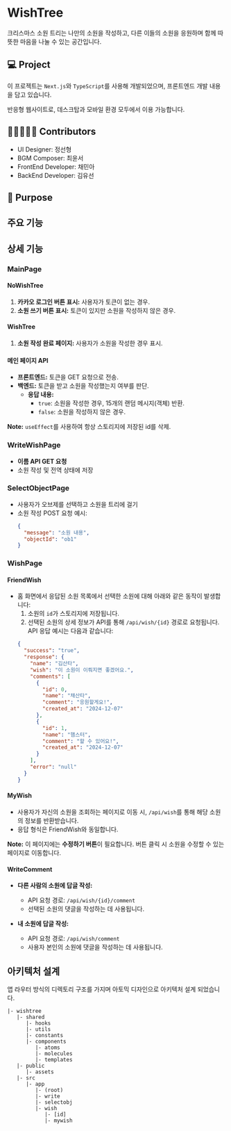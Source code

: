 # WishTree

크리스마스 소원 트리는 나만의 소원을 작성하고, 다른 이들의 소원을 응원하며 함께 따뜻한 마음을 나눌 수 있는 공간입니다. 


## 💻 Project
이 프로젝트는 `Next.js`와 `TypeScript`를 사용해 개발되었으며, 프론트엔드 개발 내용을 담고 있습니다. 

반응형 웹사이트로, 데스크탑과 모바일 환경 모두에서 이용 가능합니다.

## 🧑🏻‍🤝‍🧑🏻 Contributors
- UI Designer: 정선형
- BGM Composer: 최윤서
- FrontEnd Developer: 채민아
- BackEnd Developer: 김유선

## 🔎 Purpose


## 주요 기능 


## 상세 기능 

### MainPage

#### NoWishTree
1. **카카오 로그인 버튼 표시:** 사용자가 토큰이 없는 경우.
2. **소원 쓰기 버튼 표시:** 토큰이 있지만 소원을 작성하지 않은 경우. 

#### WishTree
1. **소원 작성 완료 페이지:** 사용자가 소원을 작성한 경우 표시.

#### 메인 페이지 API

- **프론트엔드:** 토큰을 GET 요청으로 전송.
- **백엔드:** 토큰을 받고 소원을 작성했는지 여부를 판단.
  - **응답 내용:**
    - `true`: 소원을 작성한 경우, 15개의 랜덤 메시지(객체) 반환.
    - `false`: 소원을 작성하지 않은 경우.

**Note:** `useEffect`를 사용하여 항상 스토리지에 저장된 id를 삭제.

### WriteWishPage
- **이름 API GET 요청**
- 소원 작성 및 전역 상태에 저장

### SelectObjectPage
- 사용자가 오브제를 선택하고 소원을 트리에 걸기
- 소원 작성 POST 요청 예시:
  ```json
  {
    "message": "소원 내용",
    "objectId": "ob1"
  }

### WishPage

#### FriendWish
- 홈 화면에서 응답된 소원 목록에서 선택한 소원에 대해 아래와 같은 동작이 발생합니다:
  1. 소원의 `id`가 스토리지에 저장됩니다.
  2. 선택된 소원의 상세 정보가 API를 통해 `/api/wish/{id}` 경로로 요청됩니다. API 응답 예시는 다음과 같습니다:
    ```json
    {
      "success": "true",
      "response": {
        "name": "김산타",
        "wish": "이 소원이 이뤄지면 좋겠어요.",
        "comments": [
          {
            "id": 0,
            "name": "채산타",
            "comment": "응원할게요!",
            "created_at": "2024-12-07"
          },
          {
            "id": 1,
            "name": "햄스터",
            "comment": "할 수 있어요!",
            "created_at": "2024-12-07"
          }
        ],
        "error": "null"
      }
    }
    ```

#### MyWish
- 사용자가 자신의 소원을 조회하는 페이지로 이동 시, `/api/wish`를 통해 해당 소원의 정보를 반환받습니다.
- 응답 형식은 FriendWish와 동일합니다.

**Note:** 이 페이지에는 **수정하기 버튼**이 필요합니다. 버튼 클릭 시 소원을 수정할 수 있는 페이지로 이동합니다.

#### WriteComment
- **다른 사람의 소원에 답글 작성:** 
  - API 요청 경로: `/api/wish/{id}/comment`
  - 선택된 소원의 댓글을 작성하는 데 사용됩니다.
  
- **내 소원에 답글 작성:**
  - API 요청 경로: `/api/wish/comment`
  - 사용자 본인의 소원에 댓글을 작성하는 데 사용됩니다.

## 아키텍처 설계 

앱 라우터 방식의 디렉토리 구조를 가지며 아토믹 디자인으로 아키텍처 설계 되었습니다. 

```
|- wishtree
   |- shared
      |- hooks
      |- utils
      |- constants
      |- components
         |- atoms
         |- molecules
         |- templates
   |- public
      |- assets
   |- src
      |- app
         |- (root)
         |- write
         |- selectobj
         |- wish
            |- [id]
            |- mywish
```